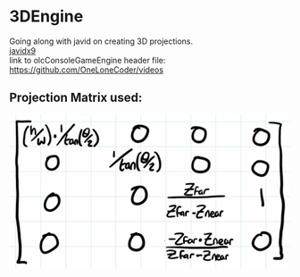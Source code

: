 # 3DEngine
Going along with javid on creating 3D projections.  
[javidx9](https://www.youtube.com/channel/UC-yuWVUplUJZvieEligKBkA)  
link to olcConsoleGameEngine header file: https://github.com/OneLoneCoder/videos
## Projection Matrix used: 
![proj-mat](res/img/proj_mat.png?raw=true "Projection Matrix")

